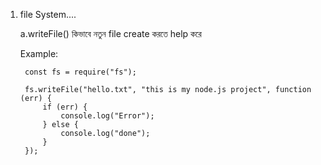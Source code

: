 1. file System....

   a.writeFile() কিভাবে নতুন file create করতে help করে

    Example:

        const fs = require("fs");

        fs.writeFile("hello.txt", "this is my node.js project", function (err) {
            if (err) {
                console.log("Error");
            } else {
                console.log("done");
            }
        });
